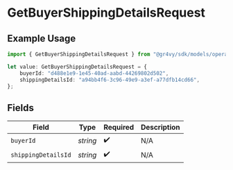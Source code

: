 # GetBuyerShippingDetailsRequest

## Example Usage

```typescript
import { GetBuyerShippingDetailsRequest } from "@gr4vy/sdk/models/operations";

let value: GetBuyerShippingDetailsRequest = {
    buyerId: "d488e1e9-1e45-40ad-aabd-44269802d502",
    shippingDetailsId: "a94bb4f6-3c96-49e9-a3ef-a77dfb14cd66",
};
```

## Fields

| Field               | Type                | Required            | Description         |
| ------------------- | ------------------- | ------------------- | ------------------- |
| `buyerId`           | *string*            | :heavy_check_mark:  | N/A                 |
| `shippingDetailsId` | *string*            | :heavy_check_mark:  | N/A                 |
